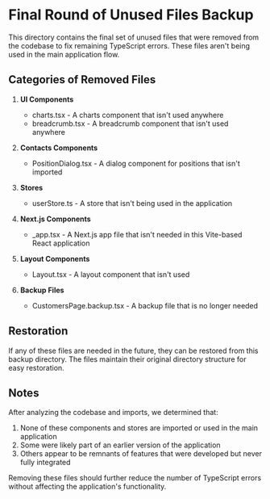 # Final Round of Unused Files Backup

This directory contains the final set of unused files that were removed from the codebase to fix remaining TypeScript errors. These files aren't being used in the main application flow.

## Categories of Removed Files

1. **UI Components**
   - charts.tsx - A charts component that isn't used anywhere
   - breadcrumb.tsx - A breadcrumb component that isn't used anywhere

2. **Contacts Components**
   - PositionDialog.tsx - A dialog component for positions that isn't imported

3. **Stores**
   - userStore.ts - A store that isn't being used in the application

4. **Next.js Components**
   - _app.tsx - A Next.js app file that isn't needed in this Vite-based React application

5. **Layout Components**
   - Layout.tsx - A layout component that isn't used

6. **Backup Files**
   - CustomersPage.backup.tsx - A backup file that is no longer needed

## Restoration

If any of these files are needed in the future, they can be restored from this backup directory. The files maintain their original directory structure for easy restoration.

## Notes

After analyzing the codebase and imports, we determined that:

1. None of these components and stores are imported or used in the main application
2. Some were likely part of an earlier version of the application
3. Others appear to be remnants of features that were developed but never fully integrated

Removing these files should further reduce the number of TypeScript errors without affecting the application's functionality. 